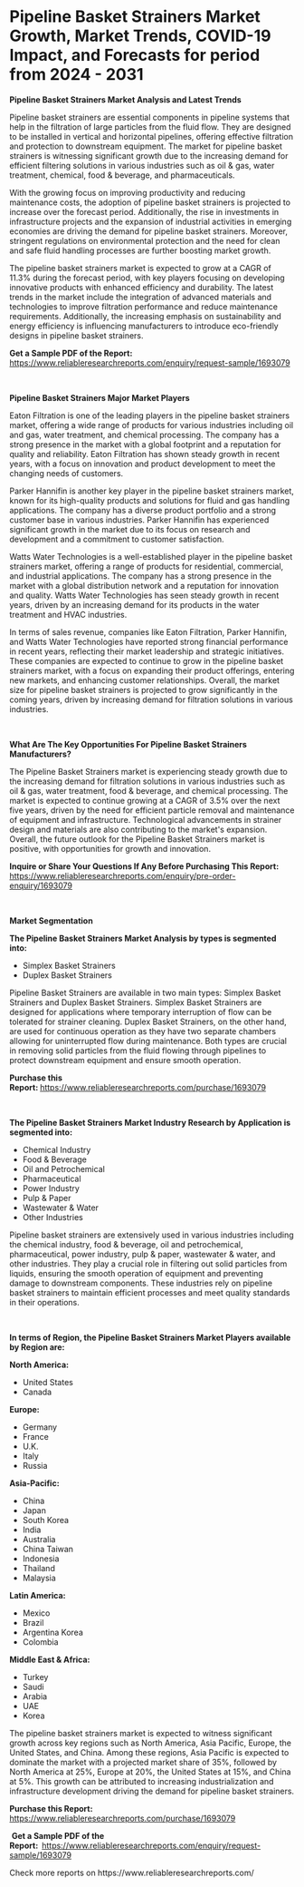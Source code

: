 <p><h1>Pipeline Basket Strainers Market Growth, Market Trends, COVID-19 Impact, and Forecasts for period from 2024 - 2031</h1></p><p><strong>Pipeline Basket Strainers Market Analysis and Latest Trends</strong></p>
<p><p>Pipeline basket strainers are essential components in pipeline systems that help in the filtration of large particles from the fluid flow. They are designed to be installed in vertical and horizontal pipelines, offering effective filtration and protection to downstream equipment. The market for pipeline basket strainers is witnessing significant growth due to the increasing demand for efficient filtering solutions in various industries such as oil & gas, water treatment, chemical, food & beverage, and pharmaceuticals.</p><p>With the growing focus on improving productivity and reducing maintenance costs, the adoption of pipeline basket strainers is projected to increase over the forecast period. Additionally, the rise in investments in infrastructure projects and the expansion of industrial activities in emerging economies are driving the demand for pipeline basket strainers. Moreover, stringent regulations on environmental protection and the need for clean and safe fluid handling processes are further boosting market growth.</p><p>The pipeline basket strainers market is expected to grow at a CAGR of 11.3% during the forecast period, with key players focusing on developing innovative products with enhanced efficiency and durability. The latest trends in the market include the integration of advanced materials and technologies to improve filtration performance and reduce maintenance requirements. Additionally, the increasing emphasis on sustainability and energy efficiency is influencing manufacturers to introduce eco-friendly designs in pipeline basket strainers.</p></p>
<p><strong>Get a Sample PDF of the Report:&nbsp;</strong> <a href="https://www.reliableresearchreports.com/enquiry/request-sample/1693079">https://www.reliableresearchreports.com/enquiry/request-sample/1693079</a></p>
<p>&nbsp;</p>
<p><strong>Pipeline Basket Strainers Major Market Players</strong></p>
<p><p>Eaton Filtration is one of the leading players in the pipeline basket strainers market, offering a wide range of products for various industries including oil and gas, water treatment, and chemical processing. The company has a strong presence in the market with a global footprint and a reputation for quality and reliability. Eaton Filtration has shown steady growth in recent years, with a focus on innovation and product development to meet the changing needs of customers.</p><p>Parker Hannifin is another key player in the pipeline basket strainers market, known for its high-quality products and solutions for fluid and gas handling applications. The company has a diverse product portfolio and a strong customer base in various industries. Parker Hannifin has experienced significant growth in the market due to its focus on research and development and a commitment to customer satisfaction.</p><p>Watts Water Technologies is a well-established player in the pipeline basket strainers market, offering a range of products for residential, commercial, and industrial applications. The company has a strong presence in the market with a global distribution network and a reputation for innovation and quality. Watts Water Technologies has seen steady growth in recent years, driven by an increasing demand for its products in the water treatment and HVAC industries.</p><p>In terms of sales revenue, companies like Eaton Filtration, Parker Hannifin, and Watts Water Technologies have reported strong financial performance in recent years, reflecting their market leadership and strategic initiatives. These companies are expected to continue to grow in the pipeline basket strainers market, with a focus on expanding their product offerings, entering new markets, and enhancing customer relationships. Overall, the market size for pipeline basket strainers is projected to grow significantly in the coming years, driven by increasing demand for filtration solutions in various industries.</p></p>
<p>&nbsp;</p>
<p><strong>What Are The Key Opportunities For Pipeline Basket Strainers Manufacturers?</strong></p>
<p><p>The Pipeline Basket Strainers market is experiencing steady growth due to the increasing demand for filtration solutions in various industries such as oil & gas, water treatment, food & beverage, and chemical processing. The market is expected to continue growing at a CAGR of 3.5% over the next five years, driven by the need for efficient particle removal and maintenance of equipment and infrastructure. Technological advancements in strainer design and materials are also contributing to the market's expansion. Overall, the future outlook for the Pipeline Basket Strainers market is positive, with opportunities for growth and innovation.</p></p>
<p><strong>Inquire or Share Your Questions If Any Before Purchasing This Report:</strong> <a href="https://www.reliableresearchreports.com/enquiry/pre-order-enquiry/1693079">https://www.reliableresearchreports.com/enquiry/pre-order-enquiry/1693079</a></p>
<p>&nbsp;</p>
<p><strong>Market Segmentation</strong></p>
<p><strong>The Pipeline Basket Strainers Market Analysis by types is segmented into:</strong></p>
<p><ul><li>Simplex Basket Strainers</li><li>Duplex Basket Strainers</li></ul></p>
<p><p>Pipeline Basket Strainers are available in two main types: Simplex Basket Strainers and Duplex Basket Strainers. Simplex Basket Strainers are designed for applications where temporary interruption of flow can be tolerated for strainer cleaning. Duplex Basket Strainers, on the other hand, are used for continuous operation as they have two separate chambers allowing for uninterrupted flow during maintenance. Both types are crucial in removing solid particles from the fluid flowing through pipelines to protect downstream equipment and ensure smooth operation.</p></p>
<p><strong>Purchase this Report:&nbsp;</strong><a href="https://www.reliableresearchreports.com/purchase/1693079">https://www.reliableresearchreports.com/purchase/1693079</a></p>
<p>&nbsp;</p>
<p><strong>The Pipeline Basket Strainers Market Industry Research by Application is segmented into:</strong></p>
<p><ul><li>Chemical Industry</li><li>Food & Beverage</li><li>Oil and Petrochemical</li><li>Pharmaceutical</li><li>Power Industry</li><li>Pulp & Paper</li><li>Wastewater & Water</li><li>Other Industries</li></ul></p>
<p><p>Pipeline basket strainers are extensively used in various industries including the chemical industry, food & beverage, oil and petrochemical, pharmaceutical, power industry, pulp & paper, wastewater & water, and other industries. They play a crucial role in filtering out solid particles from liquids, ensuring the smooth operation of equipment and preventing damage to downstream components. These industries rely on pipeline basket strainers to maintain efficient processes and meet quality standards in their operations.</p></p>
<p>&nbsp;</p>
<p><strong>In terms of Region, the Pipeline Basket Strainers Market Players available by Region are:</strong></p>
<p>
    <p> <strong> North America: </strong>
        <ul>
            <li>United States</li>
            <li>Canada</li>
        </ul>
        </p> 
    <p> <strong> Europe: </strong>
        <ul>
            <li>Germany</li>
            <li>France</li>
            <li>U.K.</li>
            <li>Italy</li>
            <li>Russia</li>
        </ul>
        </p> 
    <p> <strong> Asia-Pacific: </strong>
        <ul>
            <li>China</li>
            <li>Japan</li>
            <li>South Korea</li>
            <li>India</li>
            <li>Australia</li>
            <li>China Taiwan</li>
            <li>Indonesia</li>
            <li>Thailand</li>
            <li>Malaysia</li>
        </ul>
        </p> 
    <p> <strong> Latin America: </strong>
        <ul>
            <li>Mexico</li>
            <li>Brazil</li>
            <li>Argentina Korea</li>
            <li>Colombia</li>
        </ul>
        </p> 
    <p> <strong> Middle East & Africa: </strong>
        <ul>
            <li>Turkey</li>
            <li>Saudi</li>
            <li>Arabia</li>
            <li>UAE</li>
            <li>Korea</li>
        </ul>
    </p>
    </p>
<p><p>The pipeline basket strainers market is expected to witness significant growth across key regions such as North America, Asia Pacific, Europe, the United States, and China. Among these regions, Asia Pacific is expected to dominate the market with a projected market share of 35%, followed by North America at 25%, Europe at 20%, the United States at 15%, and China at 5%. This growth can be attributed to increasing industrialization and infrastructure development driving the demand for pipeline basket strainers.</p></p>
<p><strong>Purchase this Report: </strong><a href="https://www.reliableresearchreports.com/purchase/1693079">https://www.reliableresearchreports.com/purchase/1693079</a></p>
<p>&nbsp;<strong>Get a Sample PDF of the Report:&nbsp;&nbsp;</strong><a href="https://www.reliableresearchreports.com/enquiry/request-sample/1693079">https://www.reliableresearchreports.com/enquiry/request-sample/1693079</a></p>
<p><strong></strong></p>
<p>Check more reports on https://www.reliableresearchreports.com/</p>